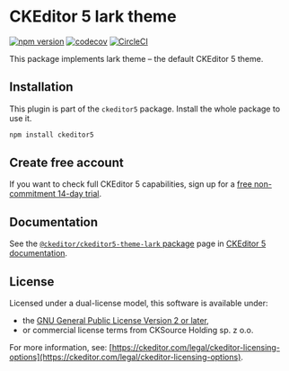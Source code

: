 CKEditor&nbsp;5 lark theme
========================================

[![npm version](https://badge.fury.io/js/%40ckeditor%2Fckeditor5-theme-lark.svg)](https://www.npmjs.com/package/@ckeditor/ckeditor5-theme-lark)
[![codecov](https://codecov.io/gh/ckeditor/ckeditor5/branch/master/graph/badge.svg)](https://codecov.io/gh/ckeditor/ckeditor5)
[![CircleCI](https://circleci.com/gh/ckeditor/ckeditor5.svg?style=shield)](https://app.circleci.com/pipelines/github/ckeditor/ckeditor5?branch=master)

This package implements lark theme &ndash; the default CKEditor&nbsp;5 theme.

## Installation

This plugin is part of the `ckeditor5` package. Install the whole package to use it.

```bash
npm install ckeditor5
```

## Create free account

If you want to check full CKEditor&nbsp;5 capabilities, sign up for a [free non-commitment 14-day trial](https://portal.ckeditor.com/checkout?plan=free).

## Documentation

See the [`@ckeditor/ckeditor5-theme-lark` package](https://ckeditor.com/docs/ckeditor5/latest/api/theme-lark.html) page in [CKEditor&nbsp;5 documentation](https://ckeditor.com/docs/ckeditor5/latest/).

## License

Licensed under a dual-license model, this software is available under:

* the [GNU General Public License Version 2 or later](https://www.gnu.org/licenses/gpl.html),
* or commercial license terms from CKSource Holding sp. z o.o.

For more information, see: [https://ckeditor.com/legal/ckeditor-licensing-options](https://ckeditor.com/legal/ckeditor-licensing-options).
